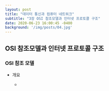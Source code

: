 ```yaml
---
layout: post
title: "데이터 통신과 컴퓨터 네트워크"
subtitle: "3장 OSI 참조모델과 인터넷 프로토콜 구조"
date: 2020-06-23 16:00:45 -0400
background: '/img/posts/04.jpg'
---
```


## OSI 참조모델과 인터넷 프로토콜 구조  

### OSI 참조 모델  

* 개요  

  * 